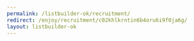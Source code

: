 ```yaml
---
permalink: /listbuilder-ok/recruitment/
redirect: /enjoy/recruitment/c02khlkrntin6b4oru6i9f0ja6g/
layout: listbuilder-ok
---
```


